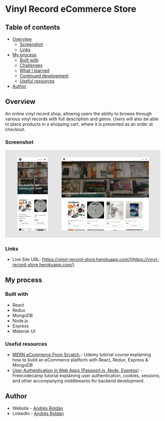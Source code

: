 # Vinyl Record eCommerce Store

## Table of contents

- [Overview](#overview)
  - [Screenshot](#screenshot)
  - [Links](#links)
- [My process](#my-process)
  - [Built with](#built-with)
  - [Challenges](#challenges)
  - [What I learned](#what-i-learned)
  - [Continued development](#continued-development)
  - [Useful resources](#useful-resources)
- [Author](#author)

## Overview

An online vinyl record shop, allowing users the ability to browse through various vinyl records with full description and genre. Users will also be able to place products in a shopping cart, where it is presented as an order at checkout.

### Screenshot

![](./frontend/public/screenshots/recordstore-screenshot.png)

### Links

- Live Site URL: [https://vinyl-record-store.herokuapp.com/](https://vinyl-record-store.herokuapp.com/)

## My process

### Built with

- React
- Redux
- MongoDB
- Node.js
- Express
- Material-UI

<!-- ### Challenges

After deploying to GitHub Pages, everything looked fine until I refreshed the page or navigated throught the browser. Whenever I clicked on a link or refreshed the page I would get a 404 error. -->

<!-- ### What I learned / Solution

```css

``` -->

<!-- ### Continued development

To develop this -->

### Useful resources

- [MERN eCommerce From Scratch ](https://www.udemy.com/course/mern-ecommerce/) - Udemy tutorial course explaining how to build an eCommerce platform with React, Redux, Express & MongoDB
- [User Authentication in Web Apps (Passport.js, Node, Express)](https://www.youtube.com/watch?v=F-sFp_AvHc8) - Freecodecamp tutorial explaining user authentication, cookies, sessions, and other accompanying middlewares for backend development.

## Author

- Website - [Andrés Roldán](https://www.andresroldan.com)
- LinkedIn - [Andrés Roldán](https://www.linkedin.com/in/andresroldan23/)
